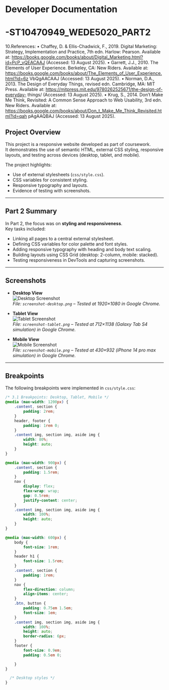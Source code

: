 # Developer Documentation

# -ST10470949_WEDE5020_PART2
10.References:
• Chaffey, D. & Ellis-Chadwick, F., 2019. Digital Marketing: Strategy, Implementation and 
Practice, 7th edn. Harlow: Pearson. Available at: 
https://books.google.com/books/about/Digital_Marketing.html?id=PcP_vQEACAAJ
(Accessed: 13 August 2025).
• Garrett, J.J., 2010. The Elements of User Experience. Berkeley, CA: New Riders. Available 
at: 
https://books.google.com/books/about/The_Elements_of_User_Experience.html?id=6z
VbQgAACAAJ (Accessed: 13 August 2025).
• Norman, D.A., 2013. The Design of Everyday Things, revised edn. Cambridge, MA: MIT 
Press. Available at: https://mitpress.mit.edu/9780262525671/the-design-of-everyday-
things/ (Accessed: 13 August 2025).
• Krug, S., 2014. Don’t Make Me Think, Revisited: A Common Sense Approach to Web 
Usability, 3rd edn. New Riders. Available at: 
https://books.google.com/books/about/Don_t_Make_Me_Think_Revisited.html?id=qah
pAgAAQBAJ (Accessed: 13 August 2025).


## Project Overview
This project is a responsive website developed as part of coursework.  
It demonstrates the use of semantic HTML, external CSS styling, responsive layouts, and testing across devices (desktop, tablet, and mobile).  

The project highlights:  
- Use of external stylesheets (`css/style.css`).  
- CSS variables for consistent styling.  
- Responsive typography and layouts.  
- Evidence of testing with screenshots.  

---

## Part 2 Summary
In Part 2, the focus was on **styling and responsiveness**.  
Key tasks included:  
- Linking all pages to a central external stylesheet.  
- Defining CSS variables for color palette and font styles.  
- Adding responsive typography with heading and body text scaling.  
- Building layouts using CSS Grid (desktop: 2-column, mobile: stacked).  
- Testing responsiveness in DevTools and capturing screenshots.  

---

## Screenshots

- **Desktop View**  
  ![Desktop Screenshot](screenshots/screenshot-desktop.png)  
  *File: `screenshot-desktop.png` – Tested at 1920×1080 in Google Chrome.*

- **Tablet View**  
  ![Tablet Screenshot](screenshots/screenshot-tablet.png)  
  *File: `screenshot-tablet.png` – Tested at 712×1138 (Galaxy Tab S4 simulation) in Google Chrome.*

- **Mobile View**  
  ![Mobile Screenshot](screenshots/screenshot-mobile.png)  
  *File: `screenshot-mobile.png` – Tested at 430×932 (iPhone 14 pro max simulation) in Google Chrome.*

---

## Breakpoints
The following breakpoints were implemented in `css/style.css`:  

```css
/* 3.1 Breakpoints: Desktop, Tablet, Mobile */
@media (max-width: 1200px) {
    .content, section {
        padding: 2rem;
    }
    header, footer {
        padding: 1rem 0;
    }
    .content img, section img, aside img {
        width: 80%;
        height: auto;
    }
}

@media (max-width: 900px) {
    .content, section {
        padding: 1.5rem;
    }
    nav {
        display: flex;
        flex-wrap: wrap;
        gap: 0.5rem;
        justify-content: center;
    }
    .content img, section img, aside img {
        width: 100%;
        height: auto;
    }
}

@media (max-width: 600px) {
    body {
        font-size: 1rem;
    }
    header h1 {
        font-size: 1.5rem;
    }
    .content, section {
        padding: 1rem;
    }
    nav {
        flex-direction: column;
        align-items: center;
    }
    .btn, button {
        padding: 0.75em 1.5em;
        font-size: 1em;
    }
    .content img, section img, aside img {
        width: 100%;
        height: auto;
        border-radius: 6px;
    }
    footer {
        font-size: 0.9em;
        padding: 0.5em 0;

    }
}

  /* Desktop styles */
}

